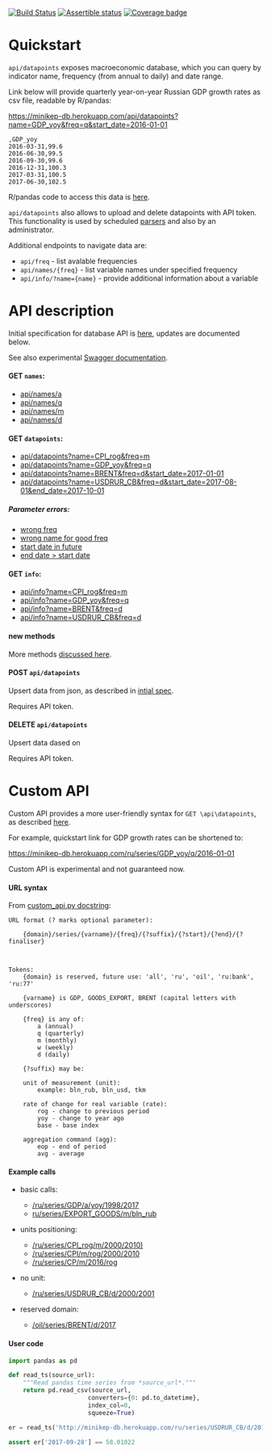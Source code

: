 [![Build Status](https://travis-ci.org/mini-kep/db.svg?branch=master)](https://travis-ci.org/mini-kep/db)
[![Assertible status](https://assertible.com/apis/56e34b07-ae3a-4248-937e-fef69d8ec2f2/status?api_token=VkiQoHOdjWU3vGv2)](https://assertible.com/dashboard#/services/56e34b07-ae3a-4248-937e-fef69d8ec2f2/results)
[![Coverage badge](https://codecov.io/gh/mini-kep/db/branch/master/graphs/badge.svg)](https://codecov.io/gh/mini-kep/db)

# Quickstart

```api/datapoints``` exposes macroeconomic database, which you can query by indicator name, frequency (from annual to daily) and date range. 

Link below will provide quarterly year-on-year Russian GDP growth rates as csv file, readable by R/pandas:

<https://minikep-db.herokuapp.com/api/datapoints?name=GDP_yoy&freq=q&start_date=2016-01-01>

```
,GDP_yoy
2016-03-31,99.6
2016-06-30,99.5
2016-09-30,99.6
2016-12-31,100.3
2017-03-31,100.5
2017-06-30,102.5
```

R/pandas code to access this data is [here](https://github.com/mini-kep/user-charts/blob/master/access.py).

```api/datapoints``` also allows to upload and delete datapoints with API token. This functionality 
is used by scheduled [parsers](https://github.com/mini-kep/parsers) 
and also by an administrator.

Additional endpoints to navigate data are:

  - ```api/freq``` - list avalable frequencies
  - ```api/names/{freq}``` - list variable names under specified frequency 
  - ```api/info/?name={name}``` - provide additional information about a variable


# API description 

Initial specification for database API is [here](https://mini-kep.github.io/documentation/database/),
updates are documented below.

See also experimental [Swagger documentation](http://minikep-db.herokuapp.com/apidocs). 


#### GET ```names```:
- [api/names/a](https://minikep-db.herokuapp.com/api/names/a)
- [api/names/q](https://minikep-db.herokuapp.com/api/names/q)
- [api/names/m](https://minikep-db.herokuapp.com/api/names/m)
- [api/names/d](https://minikep-db.herokuapp.com/api/names/d)

#### GET ```datapoints```:
- [api/datapoints?name=CPI_rog&freq=m](https://minikep-db.herokuapp.com/api/datapoints?name=CPI_rog&freq=m)
- [api/datapoints?name=GDP_yoy&freq=q](https://minikep-db.herokuapp.com/api/datapoints?name=GDP_yoy&freq=q)
- [api/datapoints?name=BRENT&freq=d&start_date=2017-01-01](https://minikep-db.herokuapp.com/api/datapoints?name=BRENT&freq=d&start_date=2017-01-01)
- [api/datapoints?name=USDRUR_CB&freq=d&start_date=2017-08-01&end_date=2017-10-01](https://minikep-db.herokuapp.com/api/datapoints?name=USDRUR_CB&freq=d&start_date=2017-08-01&end_date=2017-10-01)

##### Parameter errors:
- [wrong freq](https://minikep-db.herokuapp.com/api/datapoints?name=ABC&freq=z&format=json)
- [wrong name for good freq](https://minikep-db.herokuapp.com/api/datapoints?name=ABC&freq=q&format=json)
- [start date in future](https://minikep-db.herokuapp.com/api/datapoints?name=BRENT&freq=d&start_date=2025-01-01)
- [end date > start date](https://minikep-db.herokuapp.com/api/datapoints?name=BRENT&freq=d&start_date=2015-01-01&end_date=2000-01-01)


#### GET ```info```:
- [api/info?name=CPI_rog&freq=m](https://minikep-db.herokuapp.com/api/info?name=CPI_rog&freq=m)
- [api/info?name=GDP_yoy&freq=q](https://minikep-db.herokuapp.com/api/info?name=GDP_yoy&freq=q)
- [api/info?name=BRENT&freq=d](https://minikep-db.herokuapp.com/api/info?name=BRENT&freq=d)
- [api/info?name=USDRUR_CB&freq=d](https://minikep-db.herokuapp.com/api/info?name=USDRUR_CB&freq=d)

#### new methods

More methods [discussed here](https://github.com/mini-kep/db/issues/8#issuecomment-336152762).


#### POST ```api/datapoints``` 

Upsert data from json, as described in [intial spec](https://mini-kep.github.io/documentation/database/#post).

Requires API token.

#### DELETE ```api/datapoints``` 

Upsert data dased on 

Requires API token.


# Custom API

Custom API provides a more user-friendly syntax for ```GET \api\datapoints```, 
as described [here](https://mini-kep.github.io/documentation/custom_api/). 

For example, quickstart link for GDP growth rates can be shortened to:

<https://minikep-db.herokuapp.com/ru/series/GDP_yoy/q/2016-01-01>

Custom API is experimental and not guaranteed now. 

#### URL syntax

From [custom_api.py docstring](https://github.com/mini-kep/db/blob/master/db/custom_api/custom_api.py#L1-L36):

```
URL format (? marks optional parameter):

    {domain}/series/{varname}/{freq}/{?suffix}/{?start}/{?end}/{?finaliser}
    
    
	
Tokens:
	{domain} is reserved, future use: 'all', 'ru', 'oil', 'ru:bank', 'ru:77'
	
	{varname} is GDP, GOODS_EXPORT, BRENT (capital letters with underscores)
	
	{freq} is any of:
	    a (annual)
	    q (quarterly)
	    m (monthly)
	    w (weekly)
	    d (daily)
	
	{?suffix} may be:
	
	unit of measurement (unit):
		example: bln_rub, bln_usd, tkm
	
	rate of change for real variable (rate):
		rog - change to previous period
		yoy - change to year ago
		base - base index
	
	aggregation command (agg):
		eop - end of period
		avg - average
```		


#### Example calls

- basic calls:
    - [/ru/series/GDP/a/yoy/1998/2017](http://minikep-db.herokuapp.com/ru/series/GDP/a/yoy/1998/2017)
    - [ru/series/EXPORT_GOODS/m/bln_rub](http://minikep-db.herokuapp.com/ru/series/EXPORT_GOODS/m/bln_rub)
    
- units positioning:
    - [/ru/series/CPI_rog/m/2000/2010)](http://minikep-db.herokuapp.com/ru/series/CPI_rog/m/2000/2010)
    - [/ru/series/CPI/m/rog/2000/2010](http://minikep-db.herokuapp.com/ru/series/CPI/m/rog/2000/2010)
    - [/ru/series/CP/m/2016/rog](https://minikep-db.herokuapp.com/ru/series/CPI/m/2016/rog)

- no unit:
    - [/ru/series/USDRUR_CB/d/2000/2001](https://minikep-db.herokuapp.com/ru/series/USDRUR_CB/d/2015/2016)

- reserved domain:
    - [/oil/series/BRENT/d/2017](https://minikep-db.herokuapp.com/oil/series/BRENT/d/2017)
    

#### User code

```python
import pandas as pd

def read_ts(source_url):
	"""Read pandas time series from *source_url*."""
	return pd.read_csv(source_url, 
                      converters={0: pd.to_datetime}, 
                      index_col=0,
                      squeeze=True)

er = read_ts('http://minikep-db.herokuapp.com/ru/series/USDRUR_CB/d/2017/')

assert er['2017-09-28'] == 58.01022
```
